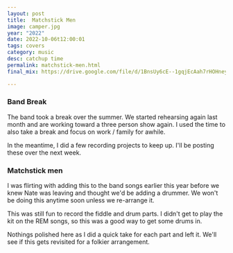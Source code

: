 ```yaml
---
layout: post
title:  Matchstick Men
image: camper.jpg
year: "2022"
date: 2022-10-06t12:00:01
tags: covers
category: music
desc: catchup time
permalink: matchstick-men.html
final_mix: https://drive.google.com/file/d/1BnsUy6cE--1gqjEcAah7rHOHneyj7alx/view?usp=sharing

---
```


### Band Break

The band took a break over the summer. We started rehearsing again last month and are working toward a three person show again. I used the time to also take a break and focus on work / family for awhile.

In the meantime, I did a few recording projects to keep up. I'll be posting these over the next week.

### Matchstick men

I was flirting with adding this to the band songs earlier this year before we knew Nate was leaving and thought we'd be adding a drummer. We won't be doing this anytime soon unless we re-arrange it.

This was still fun to record the fiddle and drum parts. I didn't get to play the kit on the REM songs, so this was a good way to get some drums in.

Nothings polished here as I did a quick take for each part and left it. We'll see if this gets revisited for a folkier arrangement.
